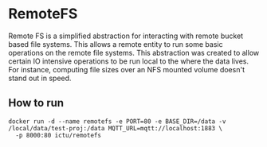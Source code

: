# RemoteFS
Remote FS is a simplified abstraction for interacting with remote bucket based file systems. This allows a remote entity to
run some basic operations on the remote file systems. This abstraction was created to allow certain IO intensive operations
to be run local to the where the data lives. For instance, computing file sizes over an NFS mounted volume doesn't stand out in
speed.

## How to run

```
docker run -d --name remotefs -e PORT=80 -e BASE_DIR=/data -v /local/data/test-proj:/data MQTT_URL=mqtt://localhost:1883 \
  -p 8000:80 ictu/remotefs
```
